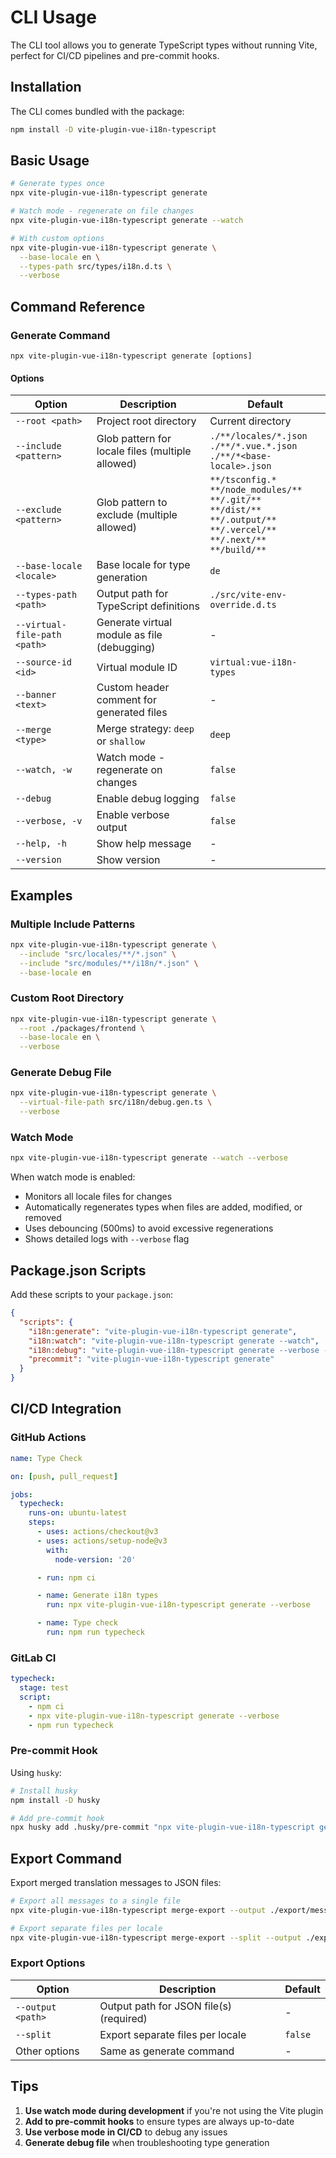 # CLI Usage

The CLI tool allows you to generate TypeScript types without running Vite, perfect for CI/CD pipelines and pre-commit
hooks.

## Installation

The CLI comes bundled with the package:

```bash
npm install -D vite-plugin-vue-i18n-typescript
```

## Basic Usage

```bash
# Generate types once
npx vite-plugin-vue-i18n-typescript generate

# Watch mode - regenerate on file changes
npx vite-plugin-vue-i18n-typescript generate --watch

# With custom options
npx vite-plugin-vue-i18n-typescript generate \
  --base-locale en \
  --types-path src/types/i18n.d.ts \
  --verbose
```

## Command Reference

### Generate Command

```
npx vite-plugin-vue-i18n-typescript generate [options]
```

#### Options

| Option                       | Description                                      | Default                    |
|------------------------------|--------------------------------------------------|----------------------------|
| `--root <path>`              | Project root directory                           | Current directory          |
| `--include <pattern>`        | Glob pattern for locale files (multiple allowed) | `./**/locales/*.json`<br>`./**/*.vue.*.json`<br>`./**/*<base-locale>.json` |
| `--exclude <pattern>`        | Glob pattern to exclude (multiple allowed)       | `**/tsconfig.*`<br>`**/node_modules/**`<br>`**/.git/**`<br>`**/dist/**`<br>`**/.output/**`<br>`**/.vercel/**`<br>`**/.next/**`<br>`**/build/**` |
| `--base-locale <locale>`     | Base locale for type generation                  | `de`                       |
| `--types-path <path>`        | Output path for TypeScript definitions           | `./src/vite-env-override.d.ts` |
| `--virtual-file-path <path>` | Generate virtual module as file (debugging)      | -                          |
| `--source-id <id>`           | Virtual module ID                                | `virtual:vue-i18n-types`   |
| `--banner <text>`            | Custom header comment for generated files        | -                          |
| `--merge <type>`             | Merge strategy: `deep` or `shallow`              | `deep`                     |
| `--watch, -w`                | Watch mode - regenerate on changes               | `false`                    |
| `--debug`                    | Enable debug logging                             | `false`                    |
| `--verbose, -v`              | Enable verbose output                            | `false`                    |
| `--help, -h`                 | Show help message                                | -                          |
| `--version`                  | Show version                                     | -                          |

## Examples

### Multiple Include Patterns

```bash
npx vite-plugin-vue-i18n-typescript generate \
  --include "src/locales/**/*.json" \
  --include "src/modules/**/i18n/*.json" \
  --base-locale en
```

### Custom Root Directory

```bash
npx vite-plugin-vue-i18n-typescript generate \
  --root ./packages/frontend \
  --base-locale en \
  --verbose
```

### Generate Debug File

```bash
npx vite-plugin-vue-i18n-typescript generate \
  --virtual-file-path src/i18n/debug.gen.ts \
  --verbose
```

### Watch Mode

```bash
npx vite-plugin-vue-i18n-typescript generate --watch --verbose
```

When watch mode is enabled:

- Monitors all locale files for changes
- Automatically regenerates types when files are added, modified, or removed
- Uses debouncing (500ms) to avoid excessive regenerations
- Shows detailed logs with `--verbose` flag

## Package.json Scripts

Add these scripts to your `package.json`:

```json
{
  "scripts": {
    "i18n:generate": "vite-plugin-vue-i18n-typescript generate",
    "i18n:watch": "vite-plugin-vue-i18n-typescript generate --watch",
    "i18n:debug": "vite-plugin-vue-i18n-typescript generate --verbose --debug",
    "precommit": "vite-plugin-vue-i18n-typescript generate"
  }
}
```

## CI/CD Integration

### GitHub Actions

```yaml
name: Type Check

on: [push, pull_request]

jobs:
  typecheck:
    runs-on: ubuntu-latest
    steps:
      - uses: actions/checkout@v3
      - uses: actions/setup-node@v3
        with:
          node-version: '20'

      - run: npm ci

      - name: Generate i18n types
        run: npx vite-plugin-vue-i18n-typescript generate --verbose

      - name: Type check
        run: npm run typecheck
```

### GitLab CI

```yaml
typecheck:
  stage: test
  script:
    - npm ci
    - npx vite-plugin-vue-i18n-typescript generate --verbose
    - npm run typecheck
```

### Pre-commit Hook

Using `husky`:

```bash
# Install husky
npm install -D husky

# Add pre-commit hook
npx husky add .husky/pre-commit "npx vite-plugin-vue-i18n-typescript generate && git add ."
```

## Export Command

Export merged translation messages to JSON files:

```bash
# Export all messages to a single file
npx vite-plugin-vue-i18n-typescript merge-export --output ./export/messages.json

# Export separate files per locale
npx vite-plugin-vue-i18n-typescript merge-export --split --output ./export/{locale}.json
```

### Export Options

| Option            | Description                             | Default |
|-------------------|-----------------------------------------|---------|
| `--output <path>` | Output path for JSON file(s) (required) | -       |
| `--split`         | Export separate files per locale        | `false` |
| Other options     | Same as generate command                | -       |

## Tips

1. **Use watch mode during development** if you're not using the Vite plugin
2. **Add to pre-commit hooks** to ensure types are always up-to-date
3. **Use verbose mode in CI/CD** to debug any issues
4. **Generate debug file** when troubleshooting type generation
